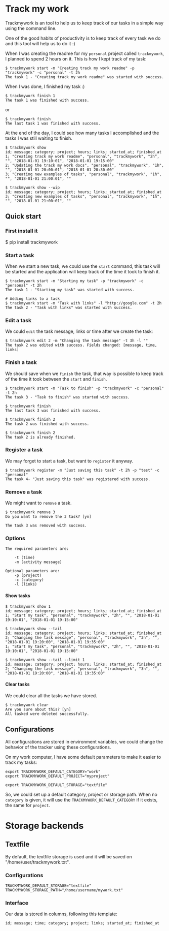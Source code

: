 # Track my work
Trackmywork is an tool to help us to keep track of our tasks in a simple way using the command line.

One of the good habits of productivity is to keep track of every task we do and this tool will help us to do it :)

When I was creating the readme for my `personal` project called `trackmywork`, I planned to spend 2 hours on it. This is how I kept track of my task:

    $ trackmywork start -m "Creating track my work readme" -p "trackmywork" -c "personal" -t 2h
    The task 1 - "Creating track my work readme" was started with success.

When I was done, I finished my task :)

    $ trackmywork finish 1
    The task 1 was finished with success.

or

    $ trackmywork finish
    The last task 1 was finished with success.


At the end of the day, I could see how many tasks I accomplished and the tasks I was still waiting
to finish.

    $ trackmywork show
    id; message; category; project; hours; links; started_at; finished_at
    1; "Creating track my work readme", "personal", "trackmywork", "2h", "", "2018-01-01 19:10:01", "2018-01-01 19:15:00"
    2; "Updating the track my work docs", "personal", "trackmywork", "1h", "", "2018-01-01 20:00:01", "2018-01-01 20:30:00"
    3; "Creating new examples of tasks", "personal", "trackmywork", "1h", "", "2018-01-01 21:00:01", ""

    $ trackmywork show --wip
    id; message; category; project; hours; links; started_at; finished_at
    3; "Creating new examples of tasks", "personal", "trackmywork", "1h", "", "2018-01-01 21:00:01", ""


## Quick start


### First install it

  $ pip install trackmywork


### Start a task
When we start a new task, we could use the `start` command, this task will be started and the application will keep track of the time it took to finish it.

    $ trackmywork start -m "Starting my task" -p "trackmywork" -c "personal" -t 2h
    The task 1 - "Starting my task" was started with success.

    # Adding links to a task
    $ trackmywork start -m "Task with links" -l "http://google.com" -t 2h
    The task 2 - "Task with links" was started with success.

### Edit a task
We could `edit` the task message, links or time after we create the task:

    $ trackmywork edit 2 -m "Changing the task message" -t 3h -l ""
    The task 2 was edited with success. Fields changed: [message, time, links]


### Finish a task
We should save when we `finish` the task, that way is possible to keep track of the time it took between the `start` and `finish`.

    $ trackmywork start -m "Task to finish" -p "trackmywork" -c "personal" -t 2h
    The task 3 - "Task to finish" was started with success.

    $ trackmywork finish
    The last task 3 was finished with success.

    $ trackmywork finish 2
    The task 2 was finished with success.

    $ trackmywork finish 2
    The task 2 is already finished.


### Register a task
We may forget to start a task, but want to `register` it anyway.

    $ trackmywork register -m "Just saving this task" -t 2h -p "test" -c "personal"
    The task 4- "Just saving this task" was registered with success.

### Remove a task
We might want to `remove` a task.

    $ trackmywork remove 3
    Do you want to remove the 3 task? [yn]

    The task 3 was removed with success.

### Options

    The required parameters are:

        -t (time)
        -m (activity message)

    Optional parameters are:
        -p (project)
        -c (category)
        -l (links)


#### Show tasks

    $ trackmywork show 1
    id; message; category; project; hours; links; started_at; finished_at
    1; "Start my task", "personal", "trackmywork", "2h", "", "2018-01-01 19:10:01", "2018-01-01 19:15:00"

    $ trackmywork show --tail
    id; message; category; project; hours; links; started_at; finished_at
    2; "Changing the task message", "personal", "trackmywork", "3h", "", "2018-01-01 19:20:00", "2018-01-01 19:35:00"
    1; "Start my task", "personal", "trackmywork", "2h", "", "2018-01-01 19:10:01", "2018-01-01 19:15:00"

    $ trackmywork show --tail --limit 1
    id; message; category; project; hours; links; started_at; finished_at
    2; "Changing the task message", "personal", "trackmywork", "3h", "", "2018-01-01 19:20:00", "2018-01-01 19:35:00"


#### Clear tasks
We could clear all the tasks we have stored.

    $ trackmywork clear
    Are you sure about this? [yn]
    All tasked were deleted successfully.


## Configurations

All configurations are stored in environment variables, we could change the behavior of the tracker using these configurations.

On my work computer, I have some default parameters to make it easier to track my tasks:

    export TRACKMYWORK_DEFAULT_CATEGORY="work"
    export TRACKMYWORK_DEFAULT_PROJECT="myproject"

    export TRACKMYWORK_DEFAULT_STORAGE="textfile"

So, we could set up a default category, project or storage path.
When no `category` is given, it will use the `TRACKMYWORK_DEFAULT_CATEGORY` if it exists, the same for `project`.

# Storage backends

## Textfile
By default, the textfile storage is used and it will be saved on "/home/user/trackmywork.txt".

### Configurations

    TRACKMYWORK_DEFAULT_STORAGE="textfile"
    TRACKMYWORK_STORAGE_PATH="/home/username/mywork.txt"


### Interface

Our data is stored in columns, following this template:

    id; message; time; category; project; links; started_at; finished_at



